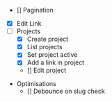 -  [] Pagination
-  [x] Edit Link
-  [ ] Projects
   -  [x] Create project
   -  [x] List projects
   -  [x] Set project active
   -  [x] Add a link in project
   -  [] Edit project
-  Optimisations
   -  [] Debounce on slug check
